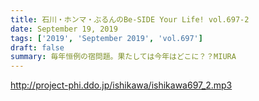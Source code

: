 ```yaml
---
title: 石川・ホンマ・ぶるんのBe-SIDE Your Life! vol.697-2
date: September 19, 2019
tags: ['2019', 'September 2019', 'vol.697']
draft: false
summary: 毎年恒例の宿問題。果たしては今年はどこに？？MIURA
---
```


http://project-phi.ddo.jp/ishikawa/ishikawa697_2.mp3